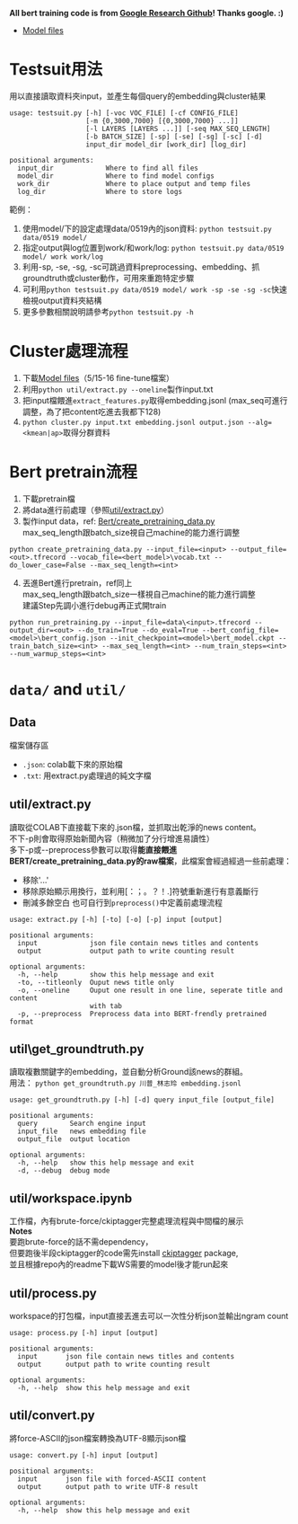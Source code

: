 **All bert training code is from [Google Research Github](https://github.com/google-research/bert)! Thanks google. :)**
 * [Model files](https://drive.google.com/open?id=1-5iqhd5JUcMoZ5cDcYRtCXJHvJKPuJHM)

Testsuit用法
=============
用以直接讀取資料夾input，並產生每個query的embedding與cluster結果  
```
usage: testsuit.py [-h] [-voc VOC_FILE] [-cf CONFIG_FILE]        
                   [-m {0,3000,7000} [{0,3000,7000} ...]]        
                   [-l LAYERS [LAYERS ...]] [-seq MAX_SEQ_LENGTH]
                   [-b BATCH_SIZE] [-sp] [-se] [-sg] [-sc] [-d]  
                   input_dir model_dir [work_dir] [log_dir]

positional arguments:
  input_dir             Where to find all files
  model_dir             Where to find model configs
  work_dir              Where to place output and temp files
  log_dir               Where to store logs
```
範例：  
1. 使用model/下的設定處理data/0519內的json資料:
    `python testsuit.py data/0519 model/`
2. 指定output與log位置到work/和work/log:
    `python testsuit.py data/0519 model/ work work/log`
3. 利用-sp, -se, -sg, -sc可跳過資料preprocessing、embedding、抓groundtruth或cluster動作，可用來重跑特定步驟
4. 可利用`python testsuit.py data/0519 model/ work -sp -se -sg -sc`快速檢視output資料夾結構
5. 更多參數相關說明請參考`python testsuit.py -h`


Cluster處理流程
=============
1. 下載[Model files](https://drive.google.com/open?id=1-5iqhd5JUcMoZ5cDcYRtCXJHvJKPuJHM)（5/15-16 fine-tune檔案）
2. 利用`python util/extract.py --oneline`製作input.txt
3. 把input檔餵進`extract_features.py`取得embedding.jsonl (max_seq可進行調整，為了把content吃進去我都下128)
4. `python cluster.py input.txt embedding.jsonl output.json --alg=<kmean|ap>`取得分群資料


Bert pretrain流程
=============
1. 下載pretrain檔
2. 將data進行前處理（參照[util/extract.py](#extractpy)）
3. 製作input data，ref: [Bert/create_pretraining_data.py](https://github.com/google-research/bert#pre-training-with-bert)  
max_seq_length跟batch_size視自己machine的能力進行調整
```
python create_pretraining_data.py --input_file=<input> --output_file=<out>.tfrecord --vocab_file=<bert_model>\vocab.txt --do_lower_case=False --max_seq_length=<int>
```
4. 丟進Bert進行pretrain，ref同上  
max_seq_length跟batch_size一樣視自己machine的能力進行調整  
建議Step先調小進行debug再正式開train
```
python run_pretraining.py --input_file=data\<input>.tfrecord --output_dir=<out> --do_train=True --do_eval=True --bert_config_file=<model>\bert_config.json --init_checkpoint=<model>\bert_model.ckpt --train_batch_size=<int> --max_seq_length=<int> --num_train_steps=<int> --num_warmup_steps=<int>
```

`data/` and `util/`
=============

Data
-------------
檔案儲存區
 * `.json`: colab載下來的原始檔
 * `.txt`: 用extract.py處理過的純文字檔

util/extract.py
-------------
讀取從COLAB下直接載下來的.json檔，並抓取出乾淨的news content。  
不下-p則會取得原始新聞內容（稍微加了分行增進易讀性）  
多下-p或--preprocess參數可以取得**能直接餵進BERT/create_pretraining_data.py的raw檔案**，此檔案會經過經過一些前處理：  
 * 移除'...'
 * 移除原始顯示用換行，並利用\[：；。？！\.\]符號重新進行有意義斷行
 * 刪減多餘空白
也可自行到`preprocess()`中定義前處理流程  
```
usage: extract.py [-h] [-to] [-o] [-p] input [output]

positional arguments:
  input             json file contain news titles and contents
  output            output path to write counting result

optional arguments:
  -h, --help        show this help message and exit
  -to, --titleonly  Ouput news title only
  -o, --oneline     Ouput one result in one line, seperate title and content
                    with tab
  -p, --preprocess  Preprocess data into BERT-frendly pretrained format
```

util\get_groundtruth.py
-------------
讀取複數關鍵字的embedding，並自動分析Ground該news的群組。  
用法： `python get_groundtruth.py 川普_林志玲 embedding.jsonl`  
```
usage: get_groundtruth.py [-h] [-d] query input_file [output_file]

positional arguments:
  query        Search engine input
  input_file   news embedding file
  output_file  output location

optional arguments:
  -h, --help   show this help message and exit
  -d, --debug  debug mode
```


util/workspace.ipynb
-------------
工作檔，內有brute-force/ckiptagger完整處理流程與中間檔的展示  
**Notes**  
要跑brute-force的話不需dependency，  
但要跑後半段ckiptagger的code需先install [ckiptagger](https://github.com/ckiplab/ckiptagger) package,   
並且根據repo內的readme下載WS需要的model後才能run起來 

util/process.py
-------------
workspace的打包檔，input直接丟進去可以一次性分析json並輸出ngram count  
```
usage: process.py [-h] input [output]

positional arguments:
  input       json file contain news titles and contents
  output      output path to write counting result

optional arguments:
  -h, --help  show this help message and exit
```

util/convert.py
-------------
將force-ASCII的json檔案轉換為UTF-8顯示json檔  
```
usage: convert.py [-h] input [output]

positional arguments:
  input       json file with forced-ASCII content
  output      output path to write UTF-8 result

optional arguments:
  -h, --help  show this help message and exit
```
